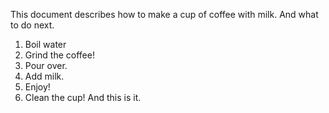 This document describes how to make a cup of coffee with milk. And what to do next.
1. Boil water
2. Grind the coffee!
3. Pour over.
4. Add milk.
5. Enjoy!
6. Clean the cup! And this is it.

